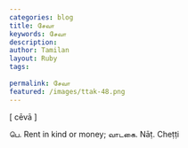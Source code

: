 ```yaml
---
categories: blog
title: சேவா
keywords: சேவா
description: 
author: Tamilan
layout: Ruby
tags: 
 
permalink: சேவா
featured: /images/ttak-48.png
---
```

  
[ cēvā ]  
  
பெ. Rent in kind or money; வாடகை. Nāṭ. Cheṭṭi